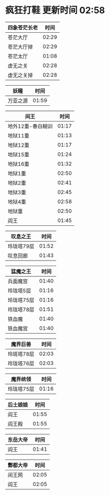 # 疯狂打鞋 更新时间 02:58

| 四象苍茫长老   | 时间    |
|--------|-------|
| 苍茫大厅 | 02:29 |
| 苍茫大厅掉 | 02:29 |
| 苍茫太厅 | 01:08 |
| 虚无之关 | 02:28 |
| 虚无之关掉 | 02:28 |

| 妖瞳   | 时间    |
|--------|-------|
| 万亚之源 | 01:59 |

| 间王   | 时间    |
|--------|-------|
| 地外12重-春白糊训 | 01:17 |
| 地狱11重 | 01:13 |
| 地狱12重 | 01:17 |
| 地狱15重 | 01:24 |
| 地狱16重 | 01:32 |
| 地狱1重 | 02:50 |
| 地狱2重 | 02:41 |
| 地狱3重 | 02:45 |
| 地狱4重 | 02:58 |
| 地狱重 | 02:50 |
| 阎王 | 01:45 |

| 叹息之王   | 时间    |
|--------|-------|
| 玲珑塔79层 | 01:52 |
| 叹息回廊 | 01:43 |

| 猛魔之王   | 时间    |
|--------|-------|
| 兵面魔宫 | 01:40 |
| 玲珑塔5层 | 01:16 |
| 玲珑塔75层 | 01:16 |
| 玲珑塔78层 | 01:51 |
| 铁血魔 | 01:40 |
| 铁血魔宫 | 01:40 |

| 魔界巨兽   | 时间    |
|--------|-------|
| 玲斑塔78层 | 02:03 |
| 玲珑塔76层 | 02:03 |

| 魔界统领   | 时间    |
|--------|-------|
| 玲珑塔75层 | 01:16 |

| 后土娘娘   | 时间    |
|--------|-------|
| 阎王 | 01:55 |
| 阎王殿 | 01:55 |

| 东岳大帝   | 时间    |
|--------|-------|
| 阎王 | 01:41 |

| 酆都大帝   | 时间    |
|--------|-------|
| 间王网 | 02:05 |
| 阎王 | 02:05 |